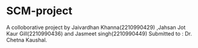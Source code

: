 # SCM-project
A colloborative project by Jaivardhan Khanna(2210990429) ,Jahsan Jot Kaur Gill(2210990436) and Jasmeet singh(2210990449) 
Submitted to : 
Dr. Chetna Kaushal.
